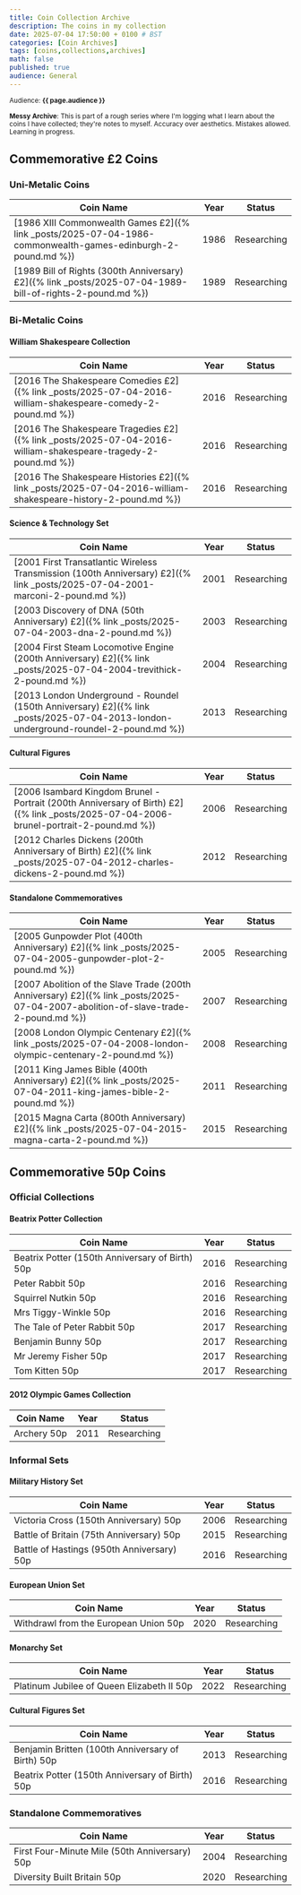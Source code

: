 ```yaml
---
title: Coin Collection Archive
description: The coins in my collection
date: 2025-07-04 17:50:00 + 0100 # BST
categories: [Coin Archives]
tags: [coins,collections,archives]
math: false
published: true
audience: General
---
```

<small>Audience: <b>{{ page.audience }}</b></small>

<small><i class= "fas fa-triangle-exclamation"></i> **Messy Archive**: This is part of a rough series where I'm logging what I learn about the coins I have collected; they're notes to myself. Accuracy over aesthetics. Mistakes allowed. Learning in progress. </small>

## Commemorative £2 Coins

### Uni-Metalic Coins

| Coin Name | Year | Status |
|----------|------|------|
| [1986 XIII Commonwealth Games £2]({% link _posts/2025-07-04-1986-commonwealth-games-edinburgh-2-pound.md %}) | 1986 | Researching |
| [1989 Bill of Rights (300th Anniversary) £2]({% link _posts/2025-07-04-1989-bill-of-rights-2-pound.md %}) | 1989 | Researching |

### Bi-Metalic Coins

#### William Shakespeare Collection

| Coin Name | Year | Status |
|----------|------|------|
| [2016 The Shakespeare Comedies £2]({% link _posts/2025-07-04-2016-william-shakespeare-comedy-2-pound.md %}) | 2016 | Researching |
| [2016 The Shakespeare Tragedies £2]({% link _posts/2025-07-04-2016-william-shakespeare-tragedy-2-pound.md %}) | 2016 | Researching |
| [2016 The Shakespeare Histories £2]({% link _posts/2025-07-04-2016-william-shakespeare-history-2-pound.md %}) | 2016 | Researching |

#### Science & Technology Set

| Coin Name | Year | Status |
|----------|------|------|
| [2001 First Transatlantic Wireless Transmission (100th Anniversary) £2]({% link _posts/2025-07-04-2001-marconi-2-pound.md %}) | 2001 | Researching |
| [2003 Discovery of DNA (50th Anniversary) £2]({% link _posts/2025-07-04-2003-dna-2-pound.md %}) | 2003 |Researching |
| [2004 First Steam Locomotive Engine (200th Anniversary) £2]({% link _posts/2025-07-04-2004-trevithick-2-pound.md %}) | 2004 | Researching |
| [2013 London Underground - Roundel (150th Anniversary) £2]({% link _posts/2025-07-04-2013-london-underground-roundel-2-pound.md %}) | 2013 | Researching |

#### Cultural Figures

| Coin Name | Year | Status |
|----------|------|------|
| [2006 Isambard Kingdom Brunel - Portrait (200th Anniversary of Birth) £2]({% link _posts/2025-07-04-2006-brunel-portrait-2-pound.md %}) | 2006 | Researching |
| [2012 Charles Dickens (200th Anniversary of Birth) £2]({% link _posts/2025-07-04-2012-charles-dickens-2-pound.md %}) | 2012 | Researching |

#### Standalone Commemoratives

| Coin Name | Year | Status |
|----------|------|------|
| [2005 Gunpowder Plot (400th Anniversary) £2]({% link _posts/2025-07-04-2005-gunpowder-plot-2-pound.md %}) | 2005 | Researching |
| [2007 Abolition of the Slave Trade (200th Anniversary) £2]({% link _posts/2025-07-04-2007-abolition-of-slave-trade-2-pound.md %}) | 2007 | Researching |
| [2008 London Olympic Centenary £2]({% link _posts/2025-07-04-2008-london-olympic-centenary-2-pound.md %}) | 2008 | Researching |
| [2011 King James Bible (400th Anniversary) £2]({% link _posts/2025-07-04-2011-king-james-bible-2-pound.md %}) | 2011 | Researching |
| [2015 Magna Carta (800th Anniversary) £2]({% link _posts/2025-07-04-2015-magna-carta-2-pound.md %}) | 2015 | Researching |

## Commemorative 50p Coins

### Official Collections
#### Beatrix Potter Collection

| Coin Name | Year | Status |
|----------|------|------|
| Beatrix Potter (150th Anniversary of Birth) 50p | 2016 | Researching |
| Peter Rabbit 50p | 2016 | Researching |
| Squirrel Nutkin 50p | 2016 | Researching |
| Mrs Tiggy-Winkle 50p | 2016 | Researching |
| The Tale of Peter Rabbit 50p | 2017 | Researching |
| Benjamin Bunny 50p | 2017 | Researching |
| Mr Jeremy Fisher 50p | 2017 | Researching |
| Tom Kitten 50p | 2017 | Researching |

#### 2012 Olympic Games Collection

| Coin Name | Year | Status |
|----------|------|------|
| Archery 50p | 2011 | Researching |

### Informal Sets
#### Military History Set

| Coin Name | Year | Status |
|----------|------|------|
| Victoria Cross (150th Anniversary) 50p | 2006 | Researching |
| Battle of Britain (75th Anniversary) 50p | 2015 | Researching |
| Battle of Hastings (950th Anniversary) 50p | 2016 | Researching |

#### European Union Set

| Coin Name | Year | Status |
|----------|------|------|
| Withdrawl from the European Union 50p | 2020 | Researching |

#### Monarchy Set

| Coin Name | Year | Status |
|----------|------|------|
| Platinum Jubilee of Queen Elizabeth II 50p | 2022 | Researching |

#### Cultural Figures Set

| Coin Name | Year | Status |
|----------|------|------|
| Benjamin Britten (100th Anniversary of Birth) 50p | 2013 | Researching |
| Beatrix Potter (150th Anniversary of Birth) 50p | 2016 | Researching |


### Standalone Commemoratives

| Coin Name | Year | Status |
|----------|------|------|
| First Four-Minute Mile (50th Anniversary) 50p | 2004 | Researching |
| Diversity Built Britain 50p | 2020 | Researching |

